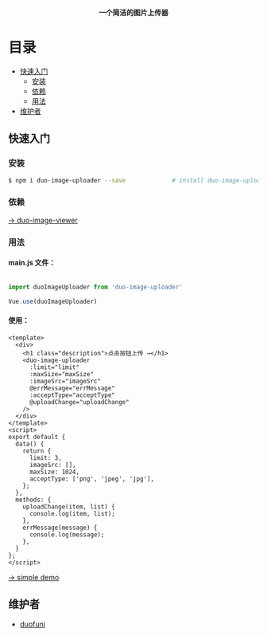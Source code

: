 
<p align="center"><b>一个简洁的图片上传器</b></p>

# 目录

- [快速入门](#快速入门)
  - [安装](#安装)
  - [依赖](#依赖)
  - [用法](#用法)
- [维护者](#维护者)

## 快速入门

### 安装

```bash
$ npm i duo-image-uploader --save             # install duo-image-uploader   
```

### 依赖

[→ duo-image-viewer](https://www.npmjs.com/package/duo-image-viewer)

### 用法

#### main.js 文件：

```js

import duoImageUploader from 'duo-image-uploader'

Vue.use(duoImageUploader)

```
#### 使用：

```vue
<template>
  <div>
    <h1 class="description">点击按钮上传 →</h1>
    <duo-image-uploader
      :limit="limit"
      :maxSize="maxSize"
      :imageSrc="imageSrc"
      @errMessage="errMessage"
      :acceptType="acceptType"
      @uploadChange="uploadChange"
    />
  </div>
</template>
<script>
export default {
  data() {
    return {
      limit: 3,
      imageSrc: [],   
      maxSize: 1024,
      acceptType: ['png', 'jpeg', 'jpg'],
    };
  },
  methods: {
    uploadChange(item, list) {
      console.log(item, list);
    },
    errMessage(message) {
      console.log(message);
    },
  }
};
</script>
```

[→ simple demo](https://duofuni.github.io/duo-image-uploader/)

## 维护者

- [duofuni](https://github.com/duofuni)